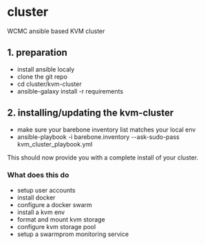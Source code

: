 # cluster
WCMC ansible based KVM cluster

## 1. preparation

- install ansible localy
- clone the git repo
- cd cluster/kvm-cluster
- ansible-galaxy install -r requirements

## 2. installing/updating the kvm-cluster

- make sure your barebone inventory list matches your local env
- ansible-playbook -i barebone.inventory --ask-sudo-pass kvm_cluster_playbook.yml

This should now provide you with a complete install of your cluster.

### What does this do

- setup user accounts
- install docker
- configure a docker swarm
- install a kvm env
- format and mount kvm storage
- configure kvm storage pool
- setup a swarmprom monitoring service
